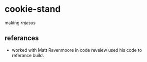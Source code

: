 # cookie-stand

making *rnjesus* 



## referances

* worked with Matt Ravenmoore in code reveiew used his code to referance build.